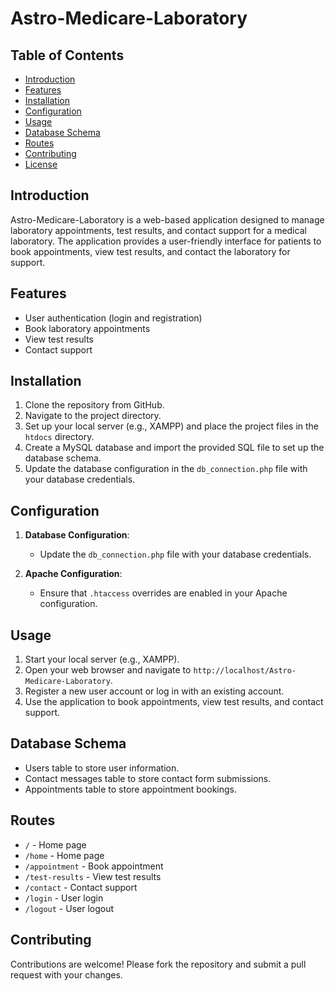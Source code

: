 # Astro-Medicare-Laboratory

## Table of Contents
- [Introduction](#introduction)
- [Features](#features)
- [Installation](#installation)
- [Configuration](#configuration)
- [Usage](#usage)
- [Database Schema](#database-schema)
- [Routes](#routes)
- [Contributing](#contributing)
- [License](#license)

## Introduction
Astro-Medicare-Laboratory is a web-based application designed to manage laboratory appointments, test results, and contact support for a medical laboratory. The application provides a user-friendly interface for patients to book appointments, view test results, and contact the laboratory for support.

## Features
- User authentication (login and registration)
- Book laboratory appointments
- View test results
- Contact support

## Installation
1. Clone the repository from GitHub.
2. Navigate to the project directory.
3. Set up your local server (e.g., XAMPP) and place the project files in the `htdocs` directory.
4. Create a MySQL database and import the provided SQL file to set up the database schema.
5. Update the database configuration in the `db_connection.php` file with your database credentials.

## Configuration
1. **Database Configuration**:
    - Update the `db_connection.php` file with your database credentials.

2. **Apache Configuration**:
    - Ensure that `.htaccess` overrides are enabled in your Apache configuration.

## Usage
1. Start your local server (e.g., XAMPP).
2. Open your web browser and navigate to `http://localhost/Astro-Medicare-Laboratory`.
3. Register a new user account or log in with an existing account.
4. Use the application to book appointments, view test results, and contact support.

## Database Schema
- Users table to store user information.
- Contact messages table to store contact form submissions.
- Appointments table to store appointment bookings.

## Routes
- `/` - Home page
- `/home` - Home page
- `/appointment` - Book appointment
- `/test-results` - View test results
- `/contact` - Contact support
- `/login` - User login
- `/logout` - User logout


## Contributing
Contributions are welcome! Please fork the repository and submit a pull request with your changes.

